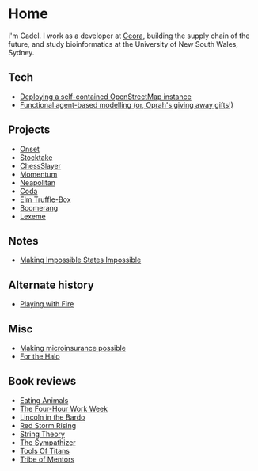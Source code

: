 # Home

I'm Cadel. I work as a developer at [Geora](http://www.geora.io), building the supply chain of the future, and study bioinformatics at the University of New South Wales, Sydney.

 <div class="row">
 <div>

## Tech

-   [Deploying a self-contained OpenStreetMap instance](/programming/osm.html)
-   [Functional agent-based modelling (or, Oprah's giving away gifts!)](/programming/functionalabm.html)

## Projects

-   [Onset](/projects/onset.html)
-   [Stocktake](/projects/stocktake.html)
-   [ChessSlayer](/projects/chessslayer.html)
-   [Momentum](/projects/momentum.html)
-   [Neapolitan](/projects/neapolitan.html)
-   [Coda](/projects/coda.html)
-   [Elm Truffle-Box](/projects/elm-truffle-box.html)
-   [Boomerang](/projects/boomerang.html)
-   [Lexeme](/projects/lexeme.html)

## Notes

-   [Making Impossible States Impossible](/programming/impossiblestates.html)
    </div>

 <div>

## Alternate history

-   [Playing with Fire](/writing/policehistory.html)

## Misc

-   [Making microinsurance possible](/environment/making-microinsurance-possible.html)
-   [For the Halo](/racing/halo.html)

## Book reviews

-   [Eating Animals](/books/eating-animals.html)
-   [The Four-Hour Work Week](/books/fourhourworkweek.html)
-   [Lincoln in the Bardo](/books/lincolninthebardo.html)
-   [Red Storm Rising](/books/red-storm-rising.html)
-   [String Theory](/books/string-theory.html)
-   [The Sympathizer](/books/the-sympathizer.html)
-   [Tools Of Titans](/books/tools-of-titans.html)
-   [Tribe of Mentors](/books/tribe-of-mentors.html)

 </div>

 </div>
